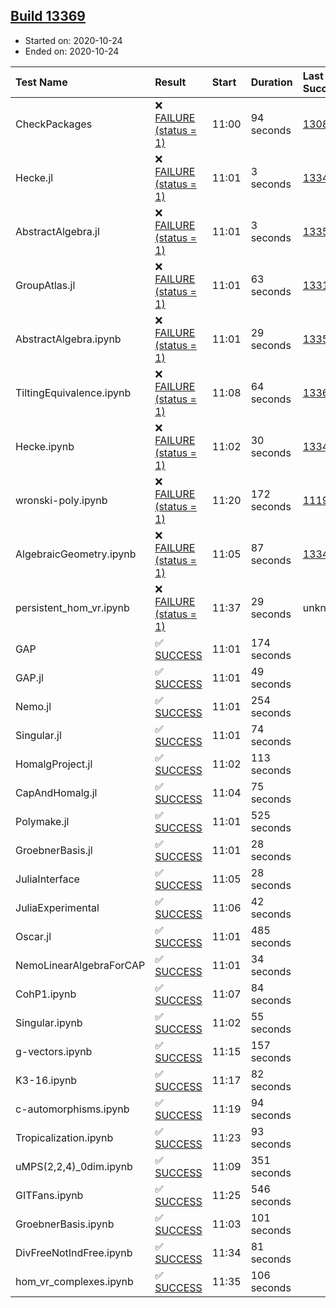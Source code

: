 ## [Build 13369](https://oscarci.mathematik.uni-kl.de/job/oscar/13369/)

* Started on: 2020-10-24
* Ended on: 2020-10-24

| Test Name    | Result | Start | Duration | Last Success | First Failure |
|:-------------|:-------|:------|:---------|:-------------|:--------------|
| CheckPackages | ❌ [FAILURE (status = 1)](https://oscarci.mathematik.uni-kl.de/job/oscar/13369/artifact/logs/build-13369/CheckPackages.log) | 11:00 | 94 seconds | [13085](https://oscarci.mathematik.uni-kl.de/job/oscar/13085/) | [13086](https://oscarci.mathematik.uni-kl.de/job/oscar/13086/) |
| Hecke.jl | ❌ [FAILURE (status = 1)](https://oscarci.mathematik.uni-kl.de/job/oscar/13369/artifact/logs/build-13369/Hecke.jl.log) | 11:01 | 3 seconds | [13341](https://oscarci.mathematik.uni-kl.de/job/oscar/13341/) | [13342](https://oscarci.mathematik.uni-kl.de/job/oscar/13342/) |
| AbstractAlgebra.jl | ❌ [FAILURE (status = 1)](https://oscarci.mathematik.uni-kl.de/job/oscar/13369/artifact/logs/build-13369/AbstractAlgebra.jl.log) | 11:01 | 3 seconds | [13355](https://oscarci.mathematik.uni-kl.de/job/oscar/13355/) | [13356](https://oscarci.mathematik.uni-kl.de/job/oscar/13356/) |
| GroupAtlas.jl | ❌ [FAILURE (status = 1)](https://oscarci.mathematik.uni-kl.de/job/oscar/13369/artifact/logs/build-13369/GroupAtlas.jl.log) | 11:01 | 63 seconds | [13311](https://oscarci.mathematik.uni-kl.de/job/oscar/13311/) | [13312](https://oscarci.mathematik.uni-kl.de/job/oscar/13312/) |
| AbstractAlgebra.ipynb | ❌ [FAILURE (status = 1)](https://oscarci.mathematik.uni-kl.de/job/oscar/13369/artifact/logs/build-13369/AbstractAlgebra.ipynb.log) | 11:01 | 29 seconds | [13355](https://oscarci.mathematik.uni-kl.de/job/oscar/13355/) | [13356](https://oscarci.mathematik.uni-kl.de/job/oscar/13356/) |
| TiltingEquivalence.ipynb | ❌ [FAILURE (status = 1)](https://oscarci.mathematik.uni-kl.de/job/oscar/13369/artifact/logs/build-13369/TiltingEquivalence.ipynb.log) | 11:08 | 64 seconds | [13368](https://oscarci.mathematik.uni-kl.de/job/oscar/13368/) | [13369](https://oscarci.mathematik.uni-kl.de/job/oscar/13369/) |
| Hecke.ipynb | ❌ [FAILURE (status = 1)](https://oscarci.mathematik.uni-kl.de/job/oscar/13369/artifact/logs/build-13369/Hecke.ipynb.log) | 11:02 | 30 seconds | [13341](https://oscarci.mathematik.uni-kl.de/job/oscar/13341/) | [13342](https://oscarci.mathematik.uni-kl.de/job/oscar/13342/) |
| wronski-poly.ipynb | ❌ [FAILURE (status = 1)](https://oscarci.mathematik.uni-kl.de/job/oscar/13369/artifact/logs/build-13369/wronski-poly.ipynb.log) | 11:20 | 172 seconds | [11192](https://oscarci.mathematik.uni-kl.de/job/oscar/11192/) | [11193](https://oscarci.mathematik.uni-kl.de/job/oscar/11193/) |
| AlgebraicGeometry.ipynb | ❌ [FAILURE (status = 1)](https://oscarci.mathematik.uni-kl.de/job/oscar/13369/artifact/logs/build-13369/AlgebraicGeometry.ipynb.log) | 11:05 | 87 seconds | [13341](https://oscarci.mathematik.uni-kl.de/job/oscar/13341/) | [13342](https://oscarci.mathematik.uni-kl.de/job/oscar/13342/) |
| persistent_hom_vr.ipynb | ❌ [FAILURE (status = 1)](https://oscarci.mathematik.uni-kl.de/job/oscar/13369/artifact/logs/build-13369/persistent_hom_vr.ipynb.log) | 11:37 | 29 seconds | unknown | unknown |
| GAP | ✅ [SUCCESS](https://oscarci.mathematik.uni-kl.de/job/oscar/13369/artifact/logs/build-13369/GAP.log) | 11:01 | 174 seconds |  |  |
| GAP.jl | ✅ [SUCCESS](https://oscarci.mathematik.uni-kl.de/job/oscar/13369/artifact/logs/build-13369/GAP.jl.log) | 11:01 | 49 seconds |  |  |
| Nemo.jl | ✅ [SUCCESS](https://oscarci.mathematik.uni-kl.de/job/oscar/13369/artifact/logs/build-13369/Nemo.jl.log) | 11:01 | 254 seconds |  |  |
| Singular.jl | ✅ [SUCCESS](https://oscarci.mathematik.uni-kl.de/job/oscar/13369/artifact/logs/build-13369/Singular.jl.log) | 11:01 | 74 seconds |  |  |
| HomalgProject.jl | ✅ [SUCCESS](https://oscarci.mathematik.uni-kl.de/job/oscar/13369/artifact/logs/build-13369/HomalgProject.jl.log) | 11:02 | 113 seconds |  |  |
| CapAndHomalg.jl | ✅ [SUCCESS](https://oscarci.mathematik.uni-kl.de/job/oscar/13369/artifact/logs/build-13369/CapAndHomalg.jl.log) | 11:04 | 75 seconds |  |  |
| Polymake.jl | ✅ [SUCCESS](https://oscarci.mathematik.uni-kl.de/job/oscar/13369/artifact/logs/build-13369/Polymake.jl.log) | 11:01 | 525 seconds |  |  |
| GroebnerBasis.jl | ✅ [SUCCESS](https://oscarci.mathematik.uni-kl.de/job/oscar/13369/artifact/logs/build-13369/GroebnerBasis.jl.log) | 11:01 | 28 seconds |  |  |
| JuliaInterface | ✅ [SUCCESS](https://oscarci.mathematik.uni-kl.de/job/oscar/13369/artifact/logs/build-13369/JuliaInterface.log) | 11:05 | 28 seconds |  |  |
| JuliaExperimental | ✅ [SUCCESS](https://oscarci.mathematik.uni-kl.de/job/oscar/13369/artifact/logs/build-13369/JuliaExperimental.log) | 11:06 | 42 seconds |  |  |
| Oscar.jl | ✅ [SUCCESS](https://oscarci.mathematik.uni-kl.de/job/oscar/13369/artifact/logs/build-13369/Oscar.jl.log) | 11:01 | 485 seconds |  |  |
| NemoLinearAlgebraForCAP | ✅ [SUCCESS](https://oscarci.mathematik.uni-kl.de/job/oscar/13369/artifact/logs/build-13369/NemoLinearAlgebraForCAP.log) | 11:01 | 34 seconds |  |  |
| CohP1.ipynb | ✅ [SUCCESS](https://oscarci.mathematik.uni-kl.de/job/oscar/13369/artifact/logs/build-13369/CohP1.ipynb.log) | 11:07 | 84 seconds |  |  |
| Singular.ipynb | ✅ [SUCCESS](https://oscarci.mathematik.uni-kl.de/job/oscar/13369/artifact/logs/build-13369/Singular.ipynb.log) | 11:02 | 55 seconds |  |  |
| g-vectors.ipynb | ✅ [SUCCESS](https://oscarci.mathematik.uni-kl.de/job/oscar/13369/artifact/logs/build-13369/g-vectors.ipynb.log) | 11:15 | 157 seconds |  |  |
| K3-16.ipynb | ✅ [SUCCESS](https://oscarci.mathematik.uni-kl.de/job/oscar/13369/artifact/logs/build-13369/K3-16.ipynb.log) | 11:17 | 82 seconds |  |  |
| c-automorphisms.ipynb | ✅ [SUCCESS](https://oscarci.mathematik.uni-kl.de/job/oscar/13369/artifact/logs/build-13369/c-automorphisms.ipynb.log) | 11:19 | 94 seconds |  |  |
| Tropicalization.ipynb | ✅ [SUCCESS](https://oscarci.mathematik.uni-kl.de/job/oscar/13369/artifact/logs/build-13369/Tropicalization.ipynb.log) | 11:23 | 93 seconds |  |  |
| uMPS(2,2,4)_0dim.ipynb | ✅ [SUCCESS](https://oscarci.mathematik.uni-kl.de/job/oscar/13369/artifact/logs/build-13369/uMPS-2-2-4-_0dim.ipynb.log) | 11:09 | 351 seconds |  |  |
| GITFans.ipynb | ✅ [SUCCESS](https://oscarci.mathematik.uni-kl.de/job/oscar/13369/artifact/logs/build-13369/GITFans.ipynb.log) | 11:25 | 546 seconds |  |  |
| GroebnerBasis.ipynb | ✅ [SUCCESS](https://oscarci.mathematik.uni-kl.de/job/oscar/13369/artifact/logs/build-13369/GroebnerBasis.ipynb.log) | 11:03 | 101 seconds |  |  |
| DivFreeNotIndFree.ipynb | ✅ [SUCCESS](https://oscarci.mathematik.uni-kl.de/job/oscar/13369/artifact/logs/build-13369/DivFreeNotIndFree.ipynb.log) | 11:34 | 81 seconds |  |  |
| hom_vr_complexes.ipynb | ✅ [SUCCESS](https://oscarci.mathematik.uni-kl.de/job/oscar/13369/artifact/logs/build-13369/hom_vr_complexes.ipynb.log) | 11:35 | 106 seconds |  |  |
